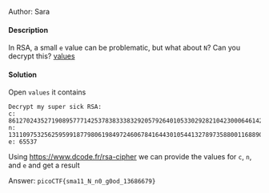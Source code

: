 Author: Sara

#### Description

In RSA, a small `e` value can be problematic, but what about `N`? Can you decrypt this? [values](https://mercury.picoctf.net/static/2604f8b51a5cc62d38a3736938f19cef/values)

#### Solution

Open `values` it contains

```values
Decrypt my super sick RSA:
c: 861270243527190895777142537838333832920579264010533029282104230006461420086153423
n: 1311097532562595991877980619849724606784164430105441327897358800116889057763413423
e: 65537
```

Using https://www.dcode.fr/rsa-cipher we can provide the values for `c`, `n`, and `e` and get a result

Answer: `picoCTF{sma11_N_n0_g0od_13686679}`